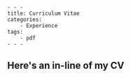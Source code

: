 	- - - 
	title: Curriculum Vitae
	categories: 
		- Experience
	tags: 
		- pdf
	- - -
## Here's an in-line of my CV



